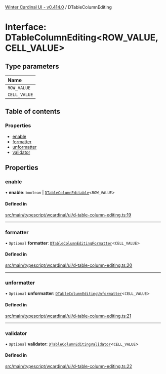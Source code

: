 [Winter Cardinal UI - v0.414.0](../index.md) / DTableColumnEditing

# Interface: DTableColumnEditing\<ROW_VALUE, CELL_VALUE\>

## Type parameters

| Name |
| :------ |
| `ROW_VALUE` |
| `CELL_VALUE` |

## Table of contents

### Properties

- [enable](DTableColumnEditing.md#enable)
- [formatter](DTableColumnEditing.md#formatter)
- [unformatter](DTableColumnEditing.md#unformatter)
- [validator](DTableColumnEditing.md#validator)

## Properties

### enable

• **enable**: `boolean` \| [`DTableColumnEditable`](../index.md#dtablecolumneditable)\<`ROW_VALUE`\>

#### Defined in

[src/main/typescript/wcardinal/ui/d-table-column-editing.ts:19](https://github.com/winter-cardinal/winter-cardinal-ui/blob/v0.414.0/src/main/typescript/wcardinal/ui/d-table-column-editing.ts#L19)

___

### formatter

• `Optional` **formatter**: [`DTableColumnEditingFormatter`](../index.md#dtablecolumneditingformatter)\<`CELL_VALUE`\>

#### Defined in

[src/main/typescript/wcardinal/ui/d-table-column-editing.ts:20](https://github.com/winter-cardinal/winter-cardinal-ui/blob/v0.414.0/src/main/typescript/wcardinal/ui/d-table-column-editing.ts#L20)

___

### unformatter

• `Optional` **unformatter**: [`DTableColumnEditingUnformatter`](../index.md#dtablecolumneditingunformatter)\<`CELL_VALUE`\>

#### Defined in

[src/main/typescript/wcardinal/ui/d-table-column-editing.ts:21](https://github.com/winter-cardinal/winter-cardinal-ui/blob/v0.414.0/src/main/typescript/wcardinal/ui/d-table-column-editing.ts#L21)

___

### validator

• `Optional` **validator**: [`DTableColumnEditingValidator`](../index.md#dtablecolumneditingvalidator)\<`CELL_VALUE`\>

#### Defined in

[src/main/typescript/wcardinal/ui/d-table-column-editing.ts:22](https://github.com/winter-cardinal/winter-cardinal-ui/blob/v0.414.0/src/main/typescript/wcardinal/ui/d-table-column-editing.ts#L22)
